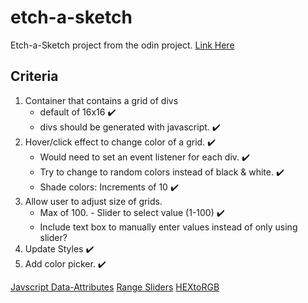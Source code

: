# etch-a-sketch
Etch-a-Sketch project from the odin project. [Link Here](https://www.theodinproject.com/lessons/foundations-etch-a-sketch)


## Criteria
1. Container that contains a grid of divs
    * default of 16x16 :heavy_check_mark:
    * divs should be generated with javascript. :heavy_check_mark:
2. Hover/click effect to change color of a grid. :heavy_check_mark:
    * Would need to set an event listener for each div. :heavy_check_mark:
    * Try to change to random colors instead of black & white. :heavy_check_mark:
    * Shade colors: Increments of 10 :heavy_check_mark:
3. Allow user to adjust size of grids.
    * Max of 100. - Slider to select value (1-100) :heavy_check_mark:
    * Include text box to manually enter values instead of only using slider?
4. Update Styles :heavy_check_mark:
5. Add color picker. :heavy_check_mark:

[Javscript Data-Attributes](https://blog.webdevsimplified.com/2020-10/javascript-data-attributes/)
[Range Sliders](https://www.w3schools.com/howto/howto_js_rangeslider.asp)
[HEXtoRGB](https://convertingcolors.com/blog/article/convert_hex_to_rgb_with_javascript.html)